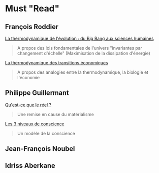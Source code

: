 # Must "Read"

## François Roddier

<a href="https://www.youtube.com/watch?v=6lNz5vmKEFA">La thermodynamique de l'évolution : du Big Bang aux sciences humaines</a>   
> A propos des lois fondamentales de l'univers "invariantes par changement d'échelle" (Maximisation de la dissipation d'énergie)

<a href="https://www.youtube.com/watch?v=5-qap1cQhGA">La thermodynamique des transitions économiques</a>
> A propos des analogies entre la thermodynamique, la biologie et l'économie


## Philippe Guillermant

<a href="https://www.youtube.com/watch?v=pVHOajIfa8g">Qu'est-ce que le réel ? </a>
> Une remise en cause du matérialisme

<a href="https://www.youtube.com/watch?v=fdvEoDcVrEA">Les 3 niveaux de conscience</a>
> Un modèle de la conscience 

## Jean-François Noubel


## Idriss Aberkane
